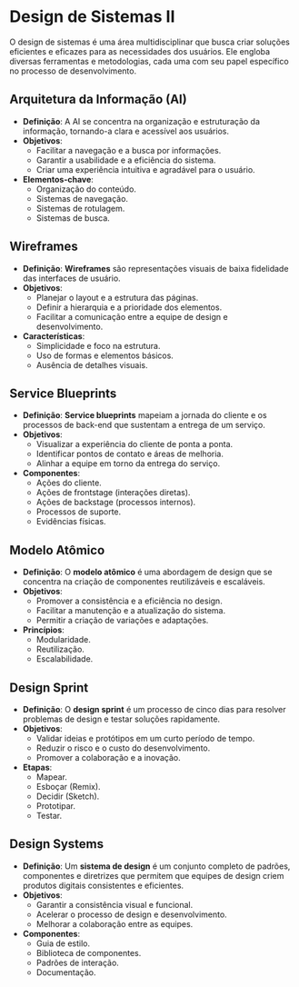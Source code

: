 # Design de Sistemas II

O design de sistemas é uma área multidisciplinar que busca criar soluções eficientes e eficazes para as necessidades dos usuários. Ele engloba diversas ferramentas e metodologias, cada uma com seu papel específico no processo de desenvolvimento.


## Arquitetura da Informação (AI)

* **Definição**: A AI se concentra na organização e estruturação da informação, tornando-a clara e acessível aos usuários.
* **Objetivos**:
    * Facilitar a navegação e a busca por informações.
    * Garantir a usabilidade e a eficiência do sistema.
    * Criar uma experiência intuitiva e agradável para o usuário.
* **Elementos-chave**:
    * Organização do conteúdo.
    * Sistemas de navegação.
    * Sistemas de rotulagem.
    * Sistemas de busca.


## Wireframes

* **Definição**: **Wireframes** são representações visuais de baixa fidelidade das interfaces de usuário.
* **Objetivos**:
    * Planejar o layout e a estrutura das páginas.
    * Definir a hierarquia e a prioridade dos elementos.
    * Facilitar a comunicação entre a equipe de design e desenvolvimento.
* **Características**:
    * Simplicidade e foco na estrutura.
    * Uso de formas e elementos básicos.
    * Ausência de detalhes visuais.


## Service Blueprints

* **Definição**: **Service blueprints** mapeiam a jornada do cliente e os processos de back-end que sustentam a entrega de um serviço.
* **Objetivos**:
    * Visualizar a experiência do cliente de ponta a ponta.
    * Identificar pontos de contato e áreas de melhoria.
    * Alinhar a equipe em torno da entrega do serviço.
* **Componentes**:
    * Ações do cliente.
    * Ações de frontstage (interações diretas).
    * Ações de backstage (processos internos).
    * Processos de suporte.
    * Evidências físicas.


## Modelo Atômico

* **Definição**: O **modelo atômico** é uma abordagem de design que se concentra na criação de componentes reutilizáveis e escaláveis.
* **Objetivos**:
    * Promover a consistência e a eficiência no design.
    * Facilitar a manutenção e a atualização do sistema.
    * Permitir a criação de variações e adaptações.
* **Princípios**:
    * Modularidade.
    * Reutilização.
    * Escalabilidade.


## Design Sprint

* **Definição**: O **design sprint** é um processo de cinco dias para resolver problemas de design e testar soluções rapidamente.
* **Objetivos**:
    * Validar ideias e protótipos em um curto período de tempo.
    * Reduzir o risco e o custo do desenvolvimento.
    * Promover a colaboração e a inovação.
* **Etapas**:
    * Mapear.
    * Esboçar (Remix).
    * Decidir (Sketch).
    * Prototipar.
    * Testar.


## Design Systems

* **Definição**: Um **sistema de design** é um conjunto completo de padrões, componentes e diretrizes que permitem que equipes de design criem produtos digitais consistentes e eficientes.
* **Objetivos**:
    * Garantir a consistência visual e funcional.
    * Acelerar o processo de design e desenvolvimento.
    * Melhorar a colaboração entre as equipes.
* **Componentes**:
    * Guia de estilo.
    * Biblioteca de componentes.
    * Padrões de interação.
    * Documentação.